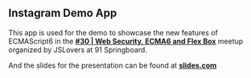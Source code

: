 ## Instagram Demo App

This app is used for the demo to showcase the new features of ECMAScript6 in the [**#30 | Web Security, ECMA6 and Flex Box**](https://www.meetup.com/jslovers/events/236474443/) meetup organized by JSLovers at 91 Springboard.

And the slides for the presentation can be found at [**slides.com**](http://slides.com/amitgupta-3/introduction-to-ecmascript-6#/)
